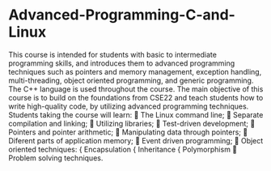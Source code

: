 # Advanced-Programming-C-and-Linux
This course is intended for students with basic to intermediate programming skills, and introduces them to advanced programming techniques such as pointers and memory management, exception handling, multi-threading, object oriented programming, and generic programming. The C++ language is used throughout the course.
The main objective of this course is to build on the foundations from CSE22 and
teach students how to write high-quality code, by utilizing advanced programming
techniques. Students taking the course will learn:
 The Linux command line;
 Separate compilation and linking;
 Utilizing libraries;
 Test-driven development;
 Pointers and pointer arithmetic;
 Manipulating data through pointers;
 Diferent parts of application memory;
 Event driven programming;
 Object oriented techniques:
{ Encapsulation
{ Inheritance
{ Polymorphism
 Problem solving techniques.
